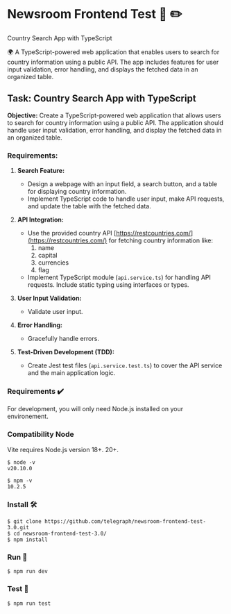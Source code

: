 # Newsroom Frontend Test :newspaper: :pencil2:

Country Search App with TypeScript

🌍 A TypeScript-powered web application that enables users to search for country information using a public API. The app includes features for user input validation, error handling, and displays the fetched data in an organized table.

## Task: Country Search App with TypeScript

**Objective:** Create a TypeScript-powered web application that allows users to search for country information using a public API. The application should handle user input validation, error handling, and display the fetched data in an organized table.

### Requirements:

1. **Search Feature:**
   - Design a webpage with an input field, a search button, and a table for displaying country information.
   - Implement TypeScript code to handle user input, make API requests, and update the table with the fetched data.

2. **API Integration:**
   - Use the provided country API [https://restcountries.com/](https://restcountries.com/) for fetching country information like:
      1. name
      2. capital
      3. currencies
      4. flag
   - Implement TypeScript module (`api.service.ts`) for handling API requests. Include static typing using interfaces or types.

3. **User Input Validation:**
   - Validate user input.

4. **Error Handling:**
   - Gracefully handle errors.

5. **Test-Driven Development (TDD):**
   - Create Jest test files (`api.service.test.ts`) to cover the API service and the main application logic.


### Requirements :heavy_check_mark:

For development, you will only need Node.js installed on your environement.


### Compatibility Node

Vite requires Node.js version 18+. 20+.

    $ node -v
    v20.10.0

    $ npm -v
    10.2.5

### Install :hammer_and_wrench:

    $ git clone https://github.com/telegraph/newsroom-frontend-test-3.0.git
    $ cd newsroom-frontend-test-3.0/
    $ npm install

### Run :rocket:

    $ npm run dev

### Test :ant:

    $ npm run test
